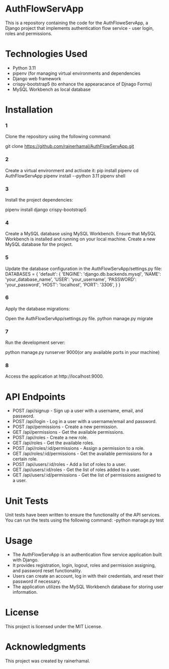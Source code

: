 # AuthFlowServApp
 This is a repository containing the code for the AuthFloweServApp, a Django project that implements authentication flow service - user login, roles and permissions.

 <h1>Technologies Used</h1>
 <ul>
  <li>Python 3.11</li>
  <li>pipenv (for managing virtual environments and dependencies</li>
  <li>Django web framework</li>
  <li>crispy-bootstrap5 (to enhance the appearacance of Djnago Forms)</li>
  <li>MySQL Workbench as local database</li>
 </ul>

 <h1>Installation</h1>
 <h3>1</h3>Clone the repository using the following command:
 
git clone https://github.com/rainerhamal/AuthFlowServApp.git

<h3>2</h3>Create a virtual environment and activate it:
pip install pipenv
cd AuthFlowServApp
pipenv install --python 3.11
pipenv shell

<h3>3</h3>Install the project dependencies:

pipenv install django crispy-bootstrap5

<h3>4</h3>Create a MySQL database using MySQL Workbench.
Ensure that MySQL Workbench is installed and running on your local machine.
Create a new MySQL database for the project.

<h3>5</h3>Update the database configuration in the AuthFlowServApp/settings.py file:
<div>
DATABASES = {
    'default': {
        'ENGINE': 'django.db.backends.mysql',
        'NAME': 'your_database_name',
        'USER': 'your_username',
        'PASSWORD': 'your_password',
        'HOST': 'localhost',
        'PORT': '3306',
    }
}
</div>

<h3>6</h3>Apply the database migrations:

Open the AuthFlowServApp/settings.py file.
python manage.py migrate

<h3>7</h3>Run the development server:

python manage.py runserver 9000(or any available ports in your machine)

<h3>8</h3>Access the application at http://localhost:9000.

<h1>API Endpoints</h1>
<ul>
    <li>POST /api/signup - Sign up a user with a username, email, and password.</li>
    <li>POST /api/login - Log in a user with a username/email and password.</li>
    <li>POST /api/permissions - Create a new permission.</li>
    <li>GET /api/permissions - Get the available permissions.</li>
    <li>POST /api/roles - Create a new role.</li>
    <li>GET /api/roles - Get the available roles.</li>
    <li>POST /api/roles/:id/permissions - Assign a permission to a role.</li>
    <li>GET /api/roles/:id/permissions - Get the available permissions for a certain role.</li>
    <li>POST /api/users/:id/roles - Add a list of roles to a user.</li>
    <li>GET /api/users/:id/roles - Get the list of roles added to a user.</li>
    <li>GET /api/users/:id/permissions - Get the list of permissions assigned to a user.</li>
</ul>

<h1>Unit Tests</h1>
Unit tests have been written to ensure the functionality of the API services. You can run the tests using the following command:
-python manage.py test

<h1>Usage</h1>
<ul>
 <li>The AuthFlowServApp is an authentication flow service application built with Django.</li>
 <li>It provides registration, login, logout, roles and permission assigning, and password reset functionality.</li>
 <li>Users can create an account, log in with their credentials, and reset their password if necessary.</li>
 <li>The application utilizes the MySQL Workbench database for storing user information.</li>
</ul>

<h1>License</h1>
This project is licensed under the MIT License.

<h1>Acknowledgments</h1>
This project was created by rainerhamal.
